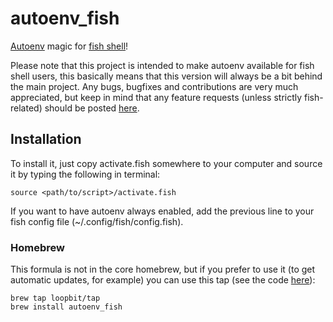 # autoenv_fish

[Autoenv](https://github.com/kennethreitz/autoenv) magic for [fish shell](https://fishshell.com)!

Please note that this project is intended to make autoenv available for fish shell users, this basically means that this version will always be a bit behind the main project. Any bugs, bugfixes and contributions are very much appreciated, but keep in mind that any feature requests (unless strictly fish-related) should be posted [here](https://github.com/kennethreitz/autoenv/issues).

## Installation

To install it, just copy activate.fish somewhere to your computer and source it by typing the following in terminal:

	source <path/to/script>/activate.fish

If you want to have autoenv always enabled, add the previous line to your fish config file (~/.config/fish/config.fish).


### Homebrew

This formula is not in the core homebrew, but if you prefer to use it (to get automatic updates, for example) you can use this tap (see the code [here](https://github.com/loopbit/homebrew-tap)):

	brew tap loopbit/tap
	brew install autoenv_fish

